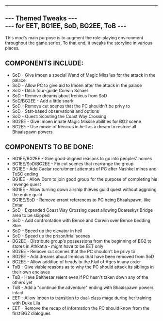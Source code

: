 -------------------------------------------------
---               Themed Tweaks               ---  
---      for EET, BG1EE, SoD, BG2EE, ToB      ---  
-------------------------------------------------

This mod's main purpose is to augment the role-playing environment throughout the game series.  To that end, it tweaks the storyline in various places.

COMPONENTS INCLUDE:  
-------------------
* SoD             - Give Imoen a special Wand of Magic Missiles for the attack in the palace
* SoD             - Allow PC to give aid to Imoen after the attack in the palace
* SoD             - Ditch tour-guide Corwin Schael
* SoD             - Remove dreams about Irenicus from SoD
* SoD/BG2EE       - Add a little snark
* SoD             - Remove cut scenes that the PC shouldn't be privy to 
* SoD             - Stat-based observations and options
* SoD             - Quest: Scouting the Coast Way Crossing
* BG2EE           - Give Imoen innate Magic Missile abilities for BG2 scene
* BG2EE           - Use movie of Irenicus in hell as a dream to restore all Bhaalspawn powers


COMPONENTS TO BE DONE:  
----------------------
* BG1EE/BG2EE     - Give good-aligned reasons to go into peoples' homes
* BG1EE/SoD/BG2EE - Fix cut scenes that rearrange the group
* BG1EE           - Add Caelar recruitment attempts of PC after Nashkel mines and ToSC ending
* BG1EE           - Allow Dorn to join good group for the purpose of completing his revenge quest
* BG1EE           - Allow turning down airship thieves guild quest without aggroing the entire guild
* BG1EE/SoD       - Remove errant references to PC being Bhaalspawn, like Entar
* SoD             - Expanded Coast Way Crossing quest allowing Boareskyr Bridge area to be skipped
* SoD             - Add confrontation with Bence and Corwin over Bence bedding Skie
* SoD             - Speed up the elevator in hell
* SoD             - Speed up the prison/trial scenes
* BG2EE           - Distribute group's possessions from the beginning of BG2 to stores in Athkatla - might have to be EET only
* BG2EE           - Remove cut scenes that the PC shouldn't be privy to 
* BG2EE           - Add dreams about Irenicus that have been removed from SoD
* BG2EE           - Allow addition of heads to the Flail of Ages in any order
* ToB             - Give viable reasons as to why the PC should attack its siblings in their own enclaves
* ToB             - Have Balthesar relent even if PC hasn't taken down any of the others yet
* ToB             - Add a "continue the adventure" ending with Bhaalspawn powers intact
* EET             - Allow Imoen to transition to dual-class mage during her training with Duke Liia
* EET             - Remove the recap of information the PC should know from the first BG2 dialogues

